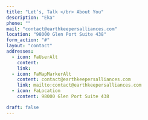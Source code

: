 ```yaml
---
title: "Let’s, Talk </br> About You"
description: "Eka"
phone: ""
mail: "contact@earthkeepersalliances.com"
location: "98000 Glen Port Suite 438"
form_action: "#"
layout: "contact"
addresses:
  - icon: FaUserAlt
    content:
    link:
  - icon: FaMapMarkerAlt
    content: contact@earthkeepersalliances.com
    link: mailto:contact@earthkeepersalliances.com
  - icon: FaLocation
    content: 98000 Glen Port Suite 438

draft: false
---
```

